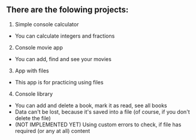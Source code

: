 There are the folowing projects:
--------------------------------
1. Simple console calculator
* You can calculate integers and fractions
2. Console movie app
* You can add, find and see your movies
3. App with files
* This app is for practicing using files
4. Console library
* You can add and delete a book, mark it as read, see all books
* Data can't be lost, because it's saved into a file (of course, if you don't delete the file)
* (NOT IMPLEMENTED YET) Using custom errors to check, if file has required (or any at all) content
